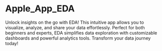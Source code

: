 # Apple_App_EDA
Unlock insights on the go with EDA! This intuitive app allows you to visualize, analyze, and share your data effortlessly. Perfect for both beginners and experts, EDA simplifies data exploration with customizable dashboards and powerful analytics tools. Transform your data journey today!
